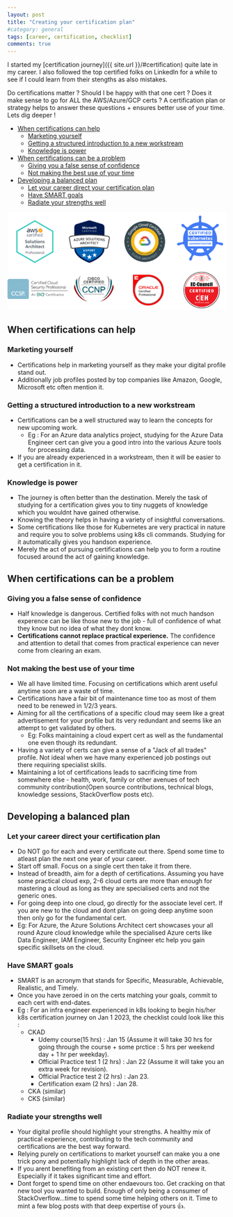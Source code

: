 ```yaml
---
layout: post
title: "Creating your certification plan"
#category: general
tags: [career, certification, checklist]
comments: true
---
```


I started my [certification journey]({{ site.url }}/#certification) quite late in my career. I also followed the top certified folks on LinkedIn for a while to see if I could learn from their stengths as also mistakes.

Do certifications matter ? Should I be happy with that one cert ? Does it make sense to go for ALL the AWS/Azure/GCP certs ? A certification plan or strategy helps to answer these questions + ensures better use of your time. Lets dig deeper !

<!-- TOC -->

- [When certifications can help](#when-certifications-can-help)
    - [Marketing yourself](#marketing-yourself)
    - [Getting a structured introduction to a new workstream](#getting-a-structured-introduction-to-a-new-workstream)
    - [Knowledge is power](#knowledge-is-power)
- [When certifications can be a problem](#when-certifications-can-be-a-problem)
    - [Giving you a false sense of confidence](#giving-you-a-false-sense-of-confidence)
    - [Not making the best use of your time](#not-making-the-best-use-of-your-time)
- [Developing a balanced plan](#developing-a-balanced-plan)
    - [Let your career direct your certification plan](#let-your-career-direct-your-certification-plan)
    - [Have SMART goals](#have-smart-goals)
    - [Radiate your strengths well](#radiate-your-strengths-well)

<!-- /TOC -->

!["mutli-certs"](/assets/images/certifications/certs-list.drawio.png "mutli-certs")

## When certifications can help

### Marketing yourself

- Certifications help in marketing yourself as they make your digital profile stand out.
- Additionally job profiles posted by top companies like Amazon, Google, Microsoft etc often mention it.

### Getting a structured introduction to a new workstream

- Certifications can be a well structured way to learn the concepts for new upcoming work.
  - Eg : For an Azure data analytics project, studying for the Azure Data Engineer cert can give you a good intro into the various Azure tools for processing data.
- If you are already experienced in a workstream, then it will be easier to get a certification in it.

### Knowledge is power

- The journey is often better than the destination. Merely the task of studying for a certification gives you to tiny nuggets of knowledge which you wouldnt have gained otherwise.
- Knowing the theory helps in having a variety of insightful conversations.
- Some certifications like those for Kubernetes are very practical in nature and require you to solve problems using k8s cli commands. Studying for it automatically gives you handson experience.
- Merely the act of pursuing certifications can help you to form a routine focused around the act of gaining knowledge.

## When certifications can be a problem

### Giving you a false sense of confidence

- Half knowledge is dangerous. Certified folks with not much handson experence can be like those new to the job - full of confidence of what they know but no idea of what they dont know.
- **Certifications cannot replace practical experience.** The confidence and attention to detail that comes from practical experience can never come from clearing an exam.

### Not making the best use of your time
  
- We all have limited time. Focusing on certifications which arent useful anytime soon are a waste of time.
- Certifications have a fair bit of maintenance time too as most of them need to be renewed in 1/2/3 years.
- Aiming for all the certifications of a specific cloud may seem like a great advertisement for your profile but its very redundant and seems like an attempt to get validated by others.
  - Eg: Folks maintaining a cloud expert cert as well as the fundamental one even though its redundant.
- Having a variety of certs can give a sense of a "Jack of all trades" profile. Not ideal when we have many experienced job postings out there requiring specialist skills.
- Maintaining a lot of certifications leads to sacrificing time from somewhere else - health, work, family or other avenues of tech community contribution(Open source contributions, technical blogs, knowledge sessions, StackOverflow posts etc).

## Developing a balanced plan

### Let your career direct your certification plan

- Do NOT go for each and every certificate out there. Spend some time to atleast plan the next one year of your career.
- Start off small. Focus on a single cert then take it from there.
- Instead of breadth, aim for a depth of certifications. Assuming you have some practical cloud exp, 2-6 cloud certs are more than enough for mastering a cloud as long as they are specialised certs and not the generic ones.
- For going deep into one cloud, go directly for the associate level cert. If you are new to the cloud and dont plan on going deep anytime soon then only go for the fundamental cert.
- Eg: For Azure, the Azure Solutions Architect cert showcases your all round Azure cloud knowledge while the specialised Azure certs like Data Engineer, IAM Engineer, Security Engineer etc help you gain specific skillsets on the cloud.

### Have SMART goals

- SMART is an acronym that stands for Specific, Measurable, Achievable, Realistic, and Timely.
- Once you have zeroed in on the certs matching your goals, commit to each cert with end-dates.
- Eg : For an infra engineer experienced in k8s looking to begin his/her k8s certification journey on Jan 1 2023, the checklist could look like this :
  - CKAD
    - Udemy course(15 hrs) : Jan 15 (Assume it will take 30 hrs for going through the course + some prctice : 5 hrs per weekend day + 1 hr per weekday).
    - Official Practice test 1 (2 hrs) : Jan 22 (Assume it will take you an extra week for revision).
    - Official Practice test 2 (2 hrs) : Jan 23.
    - Certification exam (2 hrs) : Jan 28.
  - CKA (similar)
  - CKS (similar)

### Radiate your strengths well

- Your digital profile should highlight your strengths. A healthy mix of practical experience, contributing to the tech community and certifications are the best way forward.
- Relying purely on certifications to market yourself can make you a one trick pony and potentially highlight lack of depth in the other areas.
- If you arent benefiting from an existing cert then do NOT renew it. Especially if it takes significant time and effort.
- Dont forget to spend time on other endaevours too. Get cracking on that new tool you wanted to build. Enough of only being a consumer of StackOverflow...time to spend some time helping others on it. Time to mint a few blog posts with that deep expertise of yours :thumbsup:.
